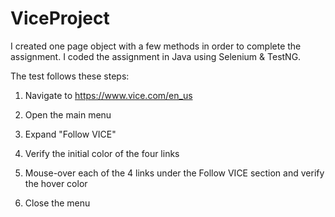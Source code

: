 # ViceProject

I created one page object with a few methods in order to complete the assignment. 
I coded the assignment in Java using Selenium & TestNG.

The test follows these steps:

1) Navigate to https://www.vice.com/en_us

2) Open the main menu

3) Expand "Follow VICE"

4) Verify the initial color of the four links

5) Mouse-over each of the 4 links under the Follow VICE section and verify the hover color

6) Close the menu
